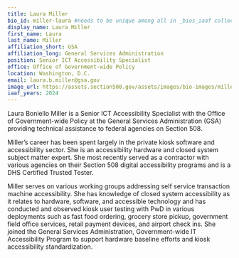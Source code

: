 ```yaml
---
title: Laura Miller
bio_id: miller-laura #needs to be unique among all in _bios_iaaf collection
display_name: Laura Miller
first_name: Laura
last_name: Miller
affiliation_short: GSA
affiliation_long: General Services Administration
position: Senior ICT Accessibility Specialist
office: Office of Government-wide Policy
location: Washington, D.C.
email: laura.b.miller@gsa.gov
image_url: https://assets.section508.gov/assets/images/bio-images/miller-laura.jpg
iaaf_years: 2024
---
```

Laura Boniello Miller is a Senior ICT Accessibility Specialist with the Office of Government-wide Policy at the General Services Administration (GSA) providing technical assistance to federal agencies on Section 508. 
 
Miller’s career has been spent largely in the private kiosk software and accessibility sector. She is an accessibility hardware and closed system subject matter expert. She most recently served as a contractor with various agencies on their Section 508 digital accessibility programs and is a DHS Certified Trusted Tester. 

Miller serves on various working groups addressing self service transaction machine accessibility. She has knowledge of closed system accessibility as it relates to hardware, software, and accessible technology and has conducted and observed kiosk user testing with PwD in various deployments such as fast food ordering, grocery store pickup, government field office services, retail payment devices, and airport check ins.  She joined the General Services Administration, Government-wide IT Accessibility Program to support hardware baseline efforts and kiosk accessibility standardization.